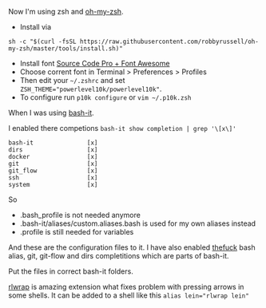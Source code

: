 Now I'm using zsh and [oh-my-zsh](https://github.com/robbyrussell/oh-my-zsh).

* Install via
```
sh -c "$(curl -fsSL https://raw.githubusercontent.com/robbyrussell/oh-my-zsh/master/tools/install.sh)"
```
* Install font [Source Code Pro + Font Awesome](https://github.com/Falkor/dotfiles/blob/master/fonts/SourceCodePro%2BPowerline%2BAwesome%2BRegular.ttf)
* Choose corrent font in Terminal > Preferences > Profiles
* Then edit your `~/.zshrc` and set `ZSH_THEME="powerlevel10k/powerlevel10k"`.
* To configure run `p10k configure` or `vim ~/.p10k.zsh`


When I was using [bash-it](https://github.com/Bash-it/bash-it).

I enabled there competions ```bash-it show completion | grep '\[x\]'```
```
bash-it               [x]     
dirs                  [x]     
docker                [x]     
git                   [x]     
git_flow              [x]     
ssh                   [x]     
system                [x]
```

So
* .bash_profile is not needed anymore
* .bash-it/aliases/custom.aliases.bash is used for my own aliases instead
* .profile is still needed for variables


And these are the configuration files to it. I have also enabled [thefuck](https://github.com/nvbn/thefuck) bash alias, git, git-flow and dirs completitions which are parts of bash-it.

Put the files in correct bash-it folders.

[rlwrap](https://github.com/hanslub42/rlwrap) is amazing extension what fixes problem with pressing arrows in some shells. It can be added to a shell like this
```alias lein="rlwrap lein"```

